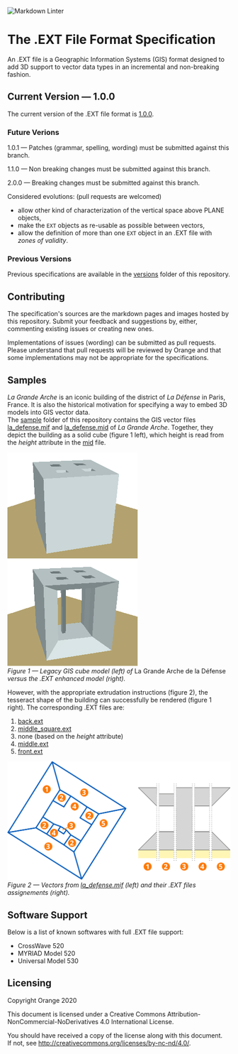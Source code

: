 ![Markdown Linter](https://github.com/Orange-OpenSource/ext_file_format/workflows/Markdown%20Linter/badge.svg)

# The .EXT File Format Specification

An .EXT file is a Geographic Information Systems (GIS) format designed to add 3D support to vector data types in an incremental and non-breaking fashion.

## Current Version — 1.0.0
The current version of the .EXT file format is [1.0.0](versions/1.0.0.md).

### Future Verions

1.0.1 — Patches (grammar, spelling, wording) must be submitted against this branch.

1.1.0 — Non breaking changes must be submitted against this branch.

2.0.0 — Breaking changes must be submitted against this branch.

Considered evolutions: (pull requests are welcomed)

- allow other kind of characterization of the vertical space above PLANE objects,
- make the `EXT` objects as re-usable as possible between vectors,
- allow the definition of more than one `EXT` object in an .EXT file with _zones of validity_.

### Previous Versions

Previous specifications are available in the [versions](versions/) folder of this repository.

## Contributing

The specification's sources are the markdown pages and images hosted by this repository.
Submit your feedback and suggestions by, either, commenting existing issues or creating new ones.

Implementations of issues (wording) can be submitted as pull requests.
Please understand that pull requests will be reviewed by Orange and that some implementations may not be appropriate for the specifications.

## Samples

_La Grande Arche_ is an iconic building of the district of _La Défense_ in Paris, France.
It is also the historical motivation for specifying a way to embed 3D models into GIS vector data.  
The [sample](sample) folder of this repository contains the GIS vector files [la_defense.mif](sample/la_defense.mif) and [la_defense.mid](sample/la_defense.mid) of _La Grande Arche_.
Together, they depict the building as a solid cube (figure 1 left), which height is read from the _height_ attribute in the [mid](sample/la_defense.mid) file.

![](sample/2.5dBuilding.png) ![](sample/3dBuilding.png)  
*Figure 1 — Legacy GIS cube model (left) of* La Grande Arche de la Défense *versus the .EXT enhanced model (right).*

However, with the appropriate extrudation instructions (figure 2), the tesseract shape of the building can successfully be rendered (figure 1 right).
The corresponding .EXT files are:

1. [back.ext](sample/back.ext)
2. [middle_square.ext](sample/middle_square.ext)
3. none (based on the _height_ attribute)
4. [middle.ext](sample/middle.ext)
5. [front.ext](sample/front.ext)

![](sample/assignments.svg)  
*Figure 2 — Vectors from [la_defense.mif](sample/la_defense.mif) (left) and their .EXT files assignements (right).*

## Software Support
Below is a list of known softwares with full .EXT file support:

- CrossWave 520
- MYRIAD Model 520
- Universal Model 530

## Licensing
Copyright Orange 2020

This document is licensed under a Creative Commons Attribution-NonCommercial-NoDerivatives 4.0 International License.

You should have received a copy of the license along with this document.  
If not, see <http://creativecommons.org/licenses/by-nc-nd/4.0/>.